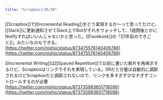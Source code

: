 ```yaml
---
title: "ScrapboxとIR/IW"
---
```


[[Scrapbox]]で[[Incremental Reading]]をどう実現するか～って思ってたけど、[[Slack]]に更新通知させてSlack上でBotがそれをウォッチして、1週間後とかにNotifyすればいいんじゃないかと思った。[[Facebook]]の「[[1年前のできごと]]」みたいなのもできる。
[https://twitter.com/nishio/status/873475576140406786](https://twitter.com/nishio/status/873475576140406786)

[[Incremental Writing]]は[[Spaced Repetition]]で以前に書いた断片を再掲示するけど、Scrapboxはリンクでそれを実現している。SRだと分量は自動的に調節されるけどScrapboxだと調節されないので、リンクを多すぎず少なすぎずコントロールするのが必要
[https://twitter.com/nishio/status/873735993651716096](https://twitter.com/nishio/status/873735993651716096)